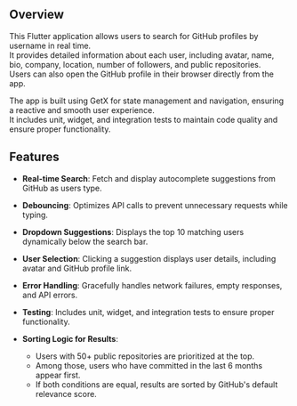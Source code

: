 ## Overview

This Flutter application allows users to search for GitHub profiles by username in real time.  
It provides detailed information about each user, including avatar, name, bio, company, location, number of followers, and public repositories.  
Users can also open the GitHub profile in their browser directly from the app.  

The app is built using GetX for state management and navigation, ensuring a reactive and smooth user experience.  
It includes unit, widget, and integration tests to maintain code quality and ensure proper functionality.

## Features

- **Real-time Search**: Fetch and display autocomplete suggestions from GitHub as users type.  
- **Debouncing**: Optimizes API calls to prevent unnecessary requests while typing.  
- **Dropdown Suggestions**: Displays the top 10 matching users dynamically below the search bar.  
- **User Selection**: Clicking a suggestion displays user details, including avatar and GitHub profile link.  
- **Error Handling**: Gracefully handles network failures, empty responses, and API errors.  
- **Testing**: Includes unit, widget, and integration tests to ensure proper functionality.  

- **Sorting Logic for Results**:
  - Users with 50+ public repositories are prioritized at the top.
  - Among those, users who have committed in the last 6 months appear first.
  - If both conditions are equal, results are sorted by GitHub's default relevance score.

